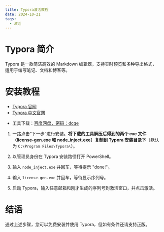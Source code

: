 ```yaml
---
title: Typora激活教程
date: 2024-10-21
tags:
  - 激活
---
```




# Typora 简介

Typora 是一款简洁高效的 Markdown 编辑器，支持实时预览和多种导出格式，适用于编写笔记、文档和博客等。

# 安装教程

+ [Typora 官网](https://typora.io)
+ [Typora 中文官网](https://typoraio.cn)
<!-- TODO: 添加自己的静态服务 -->
+ 工具下载：[百度网盘，密码：dcqe](https://pan.baidu.com/share/init?surl=gga2OZ732Xvig1QKn52NHQ)

1. 一路点击“下一步”进行安装。**将下载的工具解压后得到的两个 exe 文件（license-gen.exe 和 node_inject.exe）复制到 Typora 安装目录下**（默认为 `C:\Program Files\Typora\`）。

2. 以管理员身份在 Typora 安装路径打开 PowerShell。
3. 输入 `node_inject.exe` 并回车，等待提示 "done!"。
4. 输入 `license-gen.exe` 并回车，等待显示序列号。
5. 启动 Typora，输入任意邮箱和刚才生成的序列号到激活窗口，并点击激活。

# 结语

通过上述步骤，您可以免费安装并使用 Typora，但如有条件还请支持正版。
